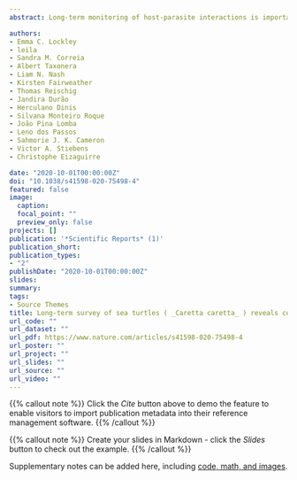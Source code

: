 ```yaml
---
abstract: Long-term monitoring of host-parasite interactions is important for understanding the consequences of infection on host fitness and population dynamics. In an eight-year survey of the loggerhead sea turtle (Caretta caretta) population nesting in Cabo Verde, we determined the spatiotemporal variation of Ozobranchus margoi, a sanguivorous leech best known as a vector for sea turtle fibropapilloma virus. We quantified O. margoi association with turtles’ δ15N and δ13C stable isotopes to identify where infection occurs. We then measured the influence of infection on reproduction and offspring fitness. We found that parasite prevalence has increased from 10% of the population in 2010, to 33% in 2017. Stable isotope analysis of host skin samples suggests transmission occurs within the host’s feeding grounds. Interestingly, we found a significant interaction between individual size and infection on the reproductive success of turtles. Specifically, small, infected females produced fewer offspring of poorer condition, while in contrast, large, infected turtles produced greater clutch sizes and larger offspring. We interpret this interaction as evidence, upon infection, for a size-dependent shift in reproductive strategy from bet hedging to terminal investment, altering population dynamics. This link between infection and reproduction underscores the importance of using long-term monitoring to quantify the impact of disease dynamics over time.

authors:
- Emma C. Lockley
- leila
- Sandra M. Correia
- Albert Taxonera
- Liam N. Nash
- Kirsten Fairweather
- Thomas Reischig
- Jandira Durão
- Herculano Dinis
- Silvana Monteiro Roque
- João Pina Lomba
- Leno dos Passos
- Sahmorie J. K. Cameron
- Victor A. Stiebens
- Christophe Eizaguirre

date: "2020-10-01T00:00:00Z"
doi: "10.1038/s41598-020-75498-4"
featured: false
image:
  caption: 
  focal_point: ""
  preview_only: false
projects: []
publication: '*Scientific Reports* (1)'
publication_short: 
publication_types:
- "2"
publishDate: "2020-10-01T00:00:00Z"
slides: 
summary: 
tags:
- Source Themes
title: Long-term survey of sea turtles ( _Caretta caretta_ ) reveals correlations between parasite infection, feeding ecology, reproductive success and population dynamics
url_code: ""
url_dataset: ""
url_pdf: https://www.nature.com/articles/s41598-020-75498-4
url_poster: ""
url_project: ""
url_slides: ""
url_source: ""
url_video: ""
---
```


{{% callout note %}}
Click the *Cite* button above to demo the feature to enable visitors to import publication metadata into their reference management software.
{{% /callout %}}

{{% callout note %}}
Create your slides in Markdown - click the *Slides* button to check out the example.
{{% /callout %}}

Supplementary notes can be added here, including [code, math, and images](https://wowchemy.com/docs/writing-markdown-latex/).
